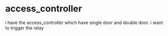 # access_controller
i have the access_controller which have single door and double door. i want to trigger the relay
